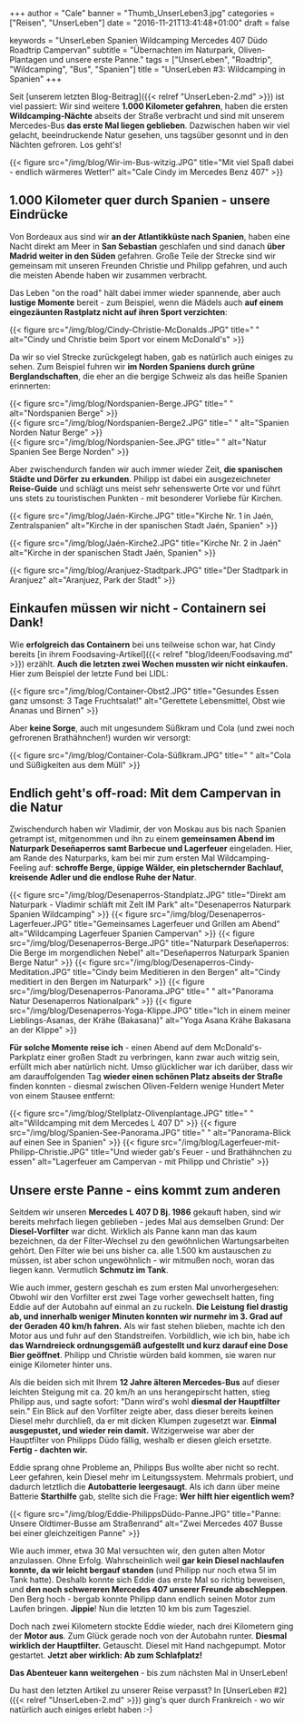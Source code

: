 +++
author = "Cale"
banner = "Thumb_UnserLeben3.jpg"
categories = ["Reisen", "UnserLeben"]
date = "2016-11-21T13:41:48+01:00"
draft = false
  
keywords = "UnserLeben Spanien Wildcamping Mercedes 407 Düdo Roadtrip Campervan"
subtitle = "Übernachten im Naturpark, Oliven-Plantagen und unsere erste Panne."
tags = ["UnserLeben", "Roadtrip", "Wildcamping", "Bus", "Spanien"]
title = "UnserLeben #3: Wildcamping in Spanien"
+++

Seit [unserem letzten Blog-Beitrag]({{< relref "UnserLeben-2.md" >}}) ist viel passiert: Wir sind weitere **1.000 Kilometer gefahren**, haben die ersten **Wildcamping-Nächte** abseits der Straße verbracht und sind mit unserem Mercedes-Bus **das erste Mal liegen geblieben**. Dazwischen haben wir viel gelacht, beeindruckende Natur gesehen, uns tagsüber gesonnt und in den Nächten gefroren. Los geht's!<!--more-->

{{< figure src="/img/blog/Wir-im-Bus-witzig.JPG" title="Mit viel Spaß dabei - endlich wärmeres Wetter!" alt="Cale Cindy im Mercedes Benz 407" >}} 

## 1.000 Kilometer quer durch Spanien - unsere Eindrücke

Von Bordeaux aus sind wir **an der Atlantikküste nach Spanien**, haben eine Nacht direkt am Meer in **San Sebastian** geschlafen und sind danach **über Madrid weiter in den Süden** gefahren. Große Teile der Strecke sind wir gemeinsam mit unseren Freunden Christie und Philipp gefahren, und auch die meisten Abende haben wir zusammen verbracht.    

Das Leben "on the road" hält dabei immer wieder spannende, aber auch **lustige Momente** bereit - zum Beispiel, wenn die Mädels auch **auf einem eingezäunten Rastplatz nicht auf ihren Sport verzichten**:

{{< figure src="/img/blog/Cindy-Christie-McDonalds.JPG" title=" " alt="Cindy und Christie beim Sport vor einem McDonald's" >}}    

Da wir so viel Strecke zurückgelegt haben, gab es natürlich auch einiges zu sehen. Zum Beispiel fuhren wir **im Norden Spaniens durch grüne Berglandschaften**, die eher an die bergige Schweiz als das heiße Spanien erinnerten:    

{{< figure src="/img/blog/Nordspanien-Berge.JPG" title=" " alt="Nordspanien Berge" >}}  
{{< figure src="/img/blog/Nordspanien-Berge2.JPG" title=" " alt="Spanien Norden Natur Berge" >}}  
{{< figure src="/img/blog/Nordspanien-See.JPG" title=" " alt="Natur Spanien See Berge Norden" >}} 

Aber zwischendurch fanden wir auch immer wieder Zeit, **die spanischen Städte und Dörfer zu erkunden**. Philipp ist dabei ein ausgezeichneter **Reise-Guide** und schlägt uns meist sehr sehenswerte Orte vor und führt uns stets zu touristischen Punkten - mit besonderer Vorliebe für Kirchen.

{{< figure src="/img/blog/Jaén-Kirche.JPG" title="Kirche Nr. 1 in Jaén, Zentralspanien" alt="Kirche in der spanischen Stadt Jaén, Spanien" >}} 

{{< figure src="/img/blog/Jaén-Kirche2.JPG" title="Kirche Nr. 2 in Jaén" alt="Kirche in der spanischen Stadt Jaén, Spanien" >}}

{{< figure src="/img/blog/Aranjuez-Stadtpark.JPG" title="Der Stadtpark in Aranjuez" alt="Aranjuez, Park der Stadt" >}}

## Einkaufen müssen wir nicht - Containern sei Dank!

Wie **erfolgreich das Containern** bei uns teilweise schon war, hat Cindy bereits [in ihrem Foodsaving-Artikel]({{< relref "blog/Ideen/Foodsaving.md" >}}) erzählt. **Auch die letzten zwei Wochen mussten wir nicht einkaufen.** Hier zum Beispiel der letzte Fund bei LIDL:    

{{< figure src="/img/blog/Container-Obst2.JPG" title="Gesundes Essen ganz umsonst: 3 Tage Fruchtsalat!" alt="Gerettete Lebensmittel, Obst wie Ananas und Birnen" >}}

Aber **keine Sorge**, auch mit ungesundem Süßkram und Cola (und zwei noch gefrorenen Brathähnchen!) wurden wir versorgt:

{{< figure src="/img/blog/Container-Cola-Süßkram.JPG" title=" " alt="Cola und Süßigkeiten aus dem Müll" >}}

## Endlich geht's off-road: Mit dem Campervan in die Natur

Zwischendurch haben wir Vladimir, der von Moskau aus bis nach Spanien getrampt ist, mitgenommen und ihn zu einem **gemeinsamen Abend im Naturpark Deseñaperros samt Barbecue und Lagerfeuer** eingeladen. Hier, am Rande des Naturparks, kam bei mir zum ersten Mal Wildcamping-Feeling auf: **schroffe Berge, üppige Wälder, ein pletschernder Bachlauf, kreisende Adler und die endlose Ruhe der Natur**.      

{{< figure src="/img/blog/Desenaperros-Standplatz.JPG" title="Direkt am Naturpark - Vladimir schläft mit Zelt IM Park" alt="Desenaperros Naturpark Spanien Wildcamping" >}} 
{{< figure src="/img/blog/Desenaperros-Lagerfeuer.JPG" title="Gemeinsames Lagerfeuer und Grillen am Abend" alt="Wildcamping Lagerfeuer Spanien Campervan" >}} 
{{< figure src="/img/blog/Desenaperros-Berge.JPG" title="Naturpark Deseñaperros: Die Berge im morgendlichen Nebel" alt="Deseñaperros Naturpark Spanien Berge Natur" >}} 
{{< figure src="/img/blog/Desenaperros-Cindy-Meditation.JPG" title="Cindy beim Meditieren in den Bergen" alt="Cindy meditiert in den Bergen im Naturpark" >}} 
{{< figure src="/img/blog/Desenaperros-Panorama.JPG" title=" " alt="Panorama Natur Desenaperros Nationalpark" >}} 
{{< figure src="/img/blog/Desenaperros-Yoga-Klippe.JPG" title="Ich in einem meiner Lieblings-Asanas, der Krähe (Bakasana)" alt="Yoga Asana Krähe Bakasana an der Klippe" >}} 


**Für solche Momente reise ich** - einen Abend auf dem McDonald's-Parkplatz einer großen Stadt zu verbringen, kann zwar auch witzig sein, erfüllt mich aber natürlich nicht. Umso glücklicher war ich darüber, dass wir am darauffolgenden Tag **wieder einen schönen Platz abseits der Straße** finden konnten - diesmal zwischen Oliven-Feldern wenige Hundert Meter von einem Stausee entfernt:

{{< figure src="/img/blog/Stellplatz-Olivenplantage.JPG" title=" " alt="Wildcamping mit dem Mercedes L 407 D" >}}
{{< figure src="/img/blog/Spanien-See-Panorama.JPG" title=" " alt="Panorama-Blick auf einen See in Spanien" >}}
{{< figure src="/img/blog/Lagerfeuer-mit-Philipp-Christie.JPG" title="Und wieder gab's Feuer - und Brathähnchen zu essen" alt="Lagerfeuer am Campervan - mit Philipp und Christie" >}}




## Unsere erste Panne - eins kommt zum anderen

Seitdem wir unseren **Mercedes L 407 D Bj. 1986** gekauft haben, sind wir bereits mehrfach liegen geblieben - jedes Mal aus demselben Grund: Der **Diesel-Vorfilter** war dicht. Wirklich als Panne kann man das kaum bezeichnen, da der Filter-Wechsel zu den gewöhnlichen Wartungsarbeiten gehört. Den Filter wie bei uns bisher ca. alle 1.500 km austauschen zu müssen, ist aber schon ungewöhnlich - wir mitmußen noch, woran das liegen kann. Vermutlich **Schmutz im Tank**.   

Wie auch immer, gestern geschah es zum ersten Mal unvorhergesehen: Obwohl wir den Vorfilter erst zwei Tage vorher gewechselt hatten, fing Eddie auf der Autobahn auf einmal an zu ruckeln. **Die Leistung fiel drastig ab, und innerhalb weniger Minuten konnten wir nurmehr im 3. Grad auf der Geraden 40 km/h fahren.** Als wir fast stehen blieben, machte ich den Motor aus und fuhr auf den Standstreifen. Vorbildlich, wie ich bin, habe ich **das Warndreieck ordnungsgemäß aufgestellt und kurz darauf eine Dose Bier geöffnet**. Philipp und Christie würden bald kommen, sie waren nur einige Kilometer hinter uns.      

Als die beiden sich mit Ihrem **12 Jahre älteren Mercedes-Bus** auf dieser leichten Steigung mit ca. 20 km/h an uns herangepirscht hatten, stieg Philipp aus, und sagte sofort: "Dann wird's wohl **diesmal der Hauptfilter** sein." Ein Blick auf den Vorfilter zeigte aber, dass dieser bereits keinen Diesel mehr durchließ, da er mit dicken Klumpen zugesetzt war. **Einmal ausgepustet, und wieder rein damit.** Witzigerweise war aber der Hauptfilter von Philipps Düdo fällig, weshalb er diesen gleich ersetzte. **Fertig - dachten wir.**  

Eddie sprang ohne Probleme an, Philipps Bus wollte aber nicht so recht. Leer gefahren, kein Diesel mehr im Leitungssystem. Mehrmals probiert, und dadurch letztlich die **Autobatterie leergesaugt**. Als ich dann über meine Batterie **Starthilfe** gab, stellte sich die Frage: **Wer hilft hier eigentlich wem?** 

{{< figure src="/img/blog/Eddie-PhilippsDüdo-Panne.JPG" title="Panne: Unsere Oldtimer-Busse am Straßenrand" alt="Zwei Mercedes 407 Busse bei einer gleichzeitigen Panne" >}}  

Wie auch immer, etwa 30 Mal versuchten wir, den guten alten Motor anzulassen. Ohne Erfolg. Wahrscheinlich weil **gar kein Diesel nachlaufen konnte, da wir leicht bergauf standen** (und Philipp nur noch etwa 5l im Tank hatte). Deshalb konnte sich Eddie das erste Mal so richtig beweisen, und **den noch schwereren Mercedes 407 unserer Freunde abschleppen**. Den Berg hoch - bergab konnte Philipp dann endlich seinen Motor zum Laufen bringen. **Jippie**! Nun die letzten 10 km bis zum Tagesziel.    

Doch nach zwei Kilometern stockte Eddie wieder, nach drei Kilometern ging der **Motor aus**. Zum Glück gerade noch von der Autobahn runter. **Diesmal wirklich der Hauptfilter.** Getauscht. Diesel mit Hand nachgepumpt. Motor gestartet. **Jetzt aber wirklich: Ab zum Schlafplatz!**    

**Das Abenteuer kann weitergehen** - bis zum nächsten Mal in UnserLeben!     


Du hast den letzten Artikel zu unserer Reise verpasst? In [UnserLeben #2]({{< relref "UnserLeben-2.md" >}}) ging's quer durch Frankreich - wo wir natürlich auch einiges erlebt haben :-)